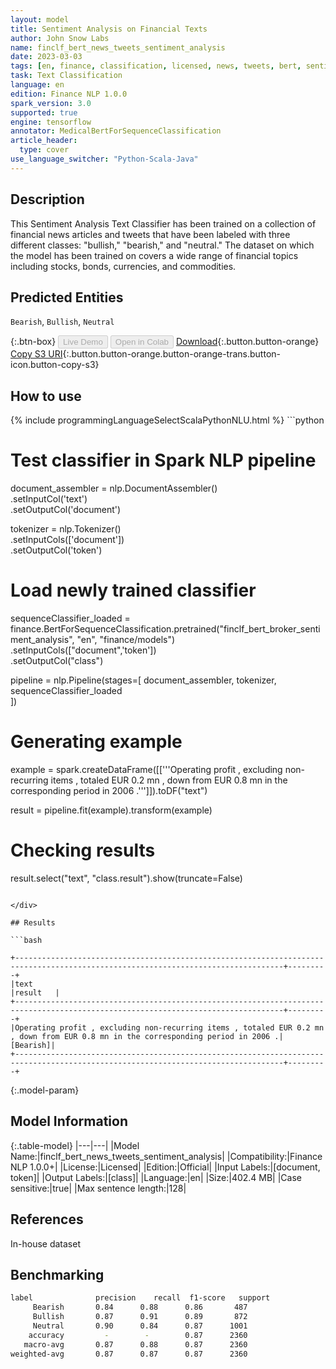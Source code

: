 ```yaml
---
layout: model
title: Sentiment Analysis on Financial Texts
author: John Snow Labs
name: finclf_bert_news_tweets_sentiment_analysis
date: 2023-03-03
tags: [en, finance, classification, licensed, news, tweets, bert, sentiment, tensorflow]
task: Text Classification
language: en
edition: Finance NLP 1.0.0
spark_version: 3.0
supported: true
engine: tensorflow
annotator: MedicalBertForSequenceClassification
article_header:
  type: cover
use_language_switcher: "Python-Scala-Java"
---
```


## Description

This Sentiment Analysis Text Classifier has been trained on  a collection of financial news articles and tweets that have been labeled with three different classes: "bullish," "bearish," and "neutral." The dataset on which the model has been trained on covers a wide range of financial topics including stocks, bonds, currencies, and commodities.

## Predicted Entities

`Bearish`, `Bullish`, `Neutral`

{:.btn-box}
<button class="button button-orange" disabled>Live Demo</button>
<button class="button button-orange" disabled>Open in Colab</button>
[Download](https://s3.amazonaws.com/auxdata.johnsnowlabs.com/finance/models/finclf_bert_news_tweets_sentiment_analysis_en_1.0.0_3.0_1677853600880.zip){:.button.button-orange}
[Copy S3 URI](s3://auxdata.johnsnowlabs.com/finance/models/finclf_bert_news_tweets_sentiment_analysis_en_1.0.0_3.0_1677853600880.zip){:.button.button-orange.button-orange-trans.button-icon.button-copy-s3}

## How to use



<div class="tabs-box" markdown="1">
{% include programmingLanguageSelectScalaPythonNLU.html %}
```python
 
# Test classifier in Spark NLP pipeline
document_assembler = nlp.DocumentAssembler() \
    .setInputCol('text') \
    .setOutputCol('document')

tokenizer = nlp.Tokenizer() \
    .setInputCols(['document']) \
    .setOutputCol('token')

# Load newly trained classifier
sequenceClassifier_loaded = finance.BertForSequenceClassification.pretrained("finclf_bert_broker_sentiment_analysis", "en", "finance/models")\
  .setInputCols(["document",'token'])\
  .setOutputCol("class")

pipeline = nlp.Pipeline(stages=[
    document_assembler, 
    tokenizer,
    sequenceClassifier_loaded    
])

# Generating example
example = spark.createDataFrame([['''Operating profit , excluding non-recurring items , totaled EUR 0.2 mn , down from EUR 0.8 mn in the corresponding period in 2006 .''']]).toDF("text")

result = pipeline.fit(example).transform(example)

# Checking results
result.select("text", "class.result").show(truncate=False)

```

</div>

## Results

```bash

+----------------------------------------------------------------------------------------------------------------------------------+---------+
|text                                                                                                                              |result   |
+----------------------------------------------------------------------------------------------------------------------------------+---------+
|Operating profit , excluding non-recurring items , totaled EUR 0.2 mn , down from EUR 0.8 mn in the corresponding period in 2006 .|[Bearish]|
+----------------------------------------------------------------------------------------------------------------------------------+---------+

```

{:.model-param}
## Model Information

{:.table-model}
|---|---|
|Model Name:|finclf_bert_news_tweets_sentiment_analysis|
|Compatibility:|Finance NLP 1.0.0+|
|License:|Licensed|
|Edition:|Official|
|Input Labels:|[document, token]|
|Output Labels:|[class]|
|Language:|en|
|Size:|402.4 MB|
|Case sensitive:|true|
|Max sentence length:|128|

## References

In-house dataset

## Benchmarking

```bash
label              precision    recall  f1-score   support
     Bearish       0.84      0.88      0.86       487
     Bullish       0.87      0.91      0.89       872
     Neutral       0.90      0.84      0.87      1001
    accuracy         -        -        0.87      2360
   macro-avg       0.87      0.88      0.87      2360
weighted-avg       0.87      0.87      0.87      2360
```